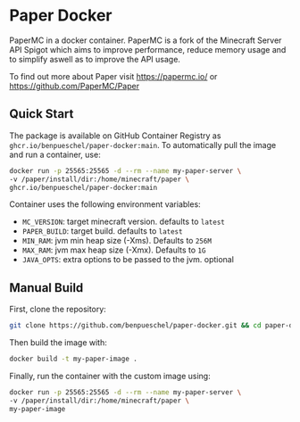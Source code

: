 # Paper Docker

PaperMC in a docker container.
PaperMC is a fork of the Minecraft Server API Spigot which aims to improve performance, 
reduce memory usage and to simplify aswell as to improve the API usage.

To find out more about Paper visit https://papermc.io/ or https://github.com/PaperMC/Paper

## Quick Start

The package is available on GitHub Container Registry as `ghcr.io/benpueschel/paper-docker:main`.
To automatically pull the image and run a container, use:
```sh
docker run -p 25565:25565 -d --rm --name my-paper-server \
-v /paper/install/dir:/home/minecraft/paper \
ghcr.io/benpueschel/paper-docker:main
```

Container uses the following environment variables:
- `MC_VERSION`: target minecraft version. defaults to `latest`
- `PAPER_BUILD`: target build. defaults to `latest`
- `MIN_RAM`: jvm min heap size (-Xms). Defaults to `256M`
- `MAX_RAM`: jvm max heap size (-Xmx). Defaults to `1G`
- `JAVA_OPTS`: extra options to be passed to the jvm. optional

## Manual Build

First, clone the repository:
```sh
git clone https://github.com/benpueschel/paper-docker.git && cd paper-docker
```

Then build the image with:
```sh
docker build -t my-paper-image .
```

Finally, run the container with the custom image using:
```sh
docker run -p 25565:25565 -d --rm --name my-paper-server \
-v /paper/install/dir:/home/minecraft/paper \
my-paper-image
```

